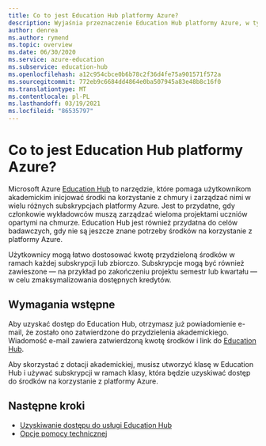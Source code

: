 ```yaml
---
title: Co to jest Education Hub platformy Azure?
description: Wyjaśnia przeznaczenie Education Hub platformy Azure, w tym wymagania wstępne i opcje pomocy technicznej.
author: denrea
ms.author: rymend
ms.topic: overview
ms.date: 06/30/2020
ms.service: azure-education
ms.subservice: education-hub
ms.openlocfilehash: a12c954cbce0b6b78c2f36d4fe75a901571f572a
ms.sourcegitcommit: 772eb9c6684dd4864e0ba507945a83e48b8c16f0
ms.translationtype: MT
ms.contentlocale: pl-PL
ms.lasthandoff: 03/19/2021
ms.locfileid: "86535797"
---
```

# <a name="what-is-the-azure-education-hub"></a>Co to jest Education Hub platformy Azure?

Microsoft Azure [Education Hub](https://portal.azure.com/#blade/Microsoft_Azure_Education/EducationMenuBlade/quickstart) to narzędzie, które pomaga użytkownikom akademickim inicjować środki na korzystanie z chmury i zarządzać nimi w wielu różnych subskrypcjach platformy Azure. Jest to przydatne, gdy członkowie wykładowców muszą zarządzać wieloma projektami uczniów opartymi na chmurze. Education Hub jest również przydatna do celów badawczych, gdy nie są jeszcze znane potrzeby środków na korzystanie z platformy Azure.

Użytkownicy mogą łatwo dostosować kwotę przydzieloną środków w ramach każdej subskrypcji lub zbiorczo. Subskrypcje mogą być również zawieszone — na przykład po zakończeniu projektu semestr lub kwartału — w celu zmaksymalizowania dostępnych kredytów.

## <a name="prerequisites"></a>Wymagania wstępne

Aby uzyskać dostęp do Education Hub, otrzymasz już powiadomienie e-mail, że zostało ono zatwierdzone do przydzielenia akademickiego. Wiadomość e-mail zawiera zatwierdzoną kwotę środków i link do [Education Hub](https://aka.ms/startedu).

Aby skorzystać z dotacji akademickiej, musisz utworzyć klasę w Education Hub i używać subskrypcji w ramach klasy, która będzie uzyskiwać dostęp do środków na korzystanie z platformy Azure.

## <a name="next-steps"></a>Następne kroki

- [Uzyskiwanie dostępu do usługi Education Hub](access-education-hub.md)
- [Opcje pomocy technicznej](educator-service-desk.md)

